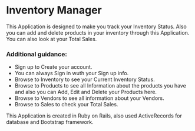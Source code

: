 # Inventory Manager

This Application is designed to make you track your Inventory Status. Also you can add and delete products in your inventory through this Application. You can also look at your Total Sales.

### Additional guidance:

- Sign up to Create your account.
- You can always Sign in wuth your Sign up info.
- Browse to Inventory to see your Current Inventory Status.
- Browse to Products to see all Information about the products you have and also you can Add, Edit and Delete your Products here.
- Browse to Vendors to see all information about your Vendors.
- Browse to Sales to check your Total Sales.


This Application is created in Ruby on Rails, also used ActiveRecords for database and Bootstrap framework.



